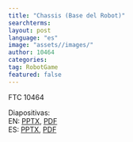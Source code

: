 ```yaml
---
title: "Chassis (Base del Robot)"
searchterms:
layout: post
language: "es"
image: "assets//images/"
author: 10464
categories:
tag: RobotGame
featured: false
---
```

FTC 10464<br>

Diapositivas:<br>
 EN: <a href="/translations/en-us/Robot/Drivetrains.pptx">PPTX</a>,
 <a href="/translations/en-us/Robot/Drivetrains.pdf">PDF</a> <br>
 ES: <a href="/translations/es/Robot/DrivetrainsES.pptx">PPTX</a>,
 <a href="/translations/es/Robot/DrivetrainsES.pdf">PDF</a> <br>
